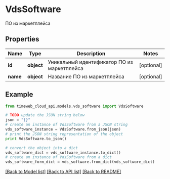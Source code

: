 # VdsSoftware

ПО из маркетплейса

## Properties
Name | Type | Description | Notes
------------ | ------------- | ------------- | -------------
**id** | **object** | Уникальный идентификатор ПО из маркетплейса | [optional] 
**name** | **object** | Название ПО из маркетплейса | [optional] 

## Example

```python
from timeweb_cloud_api.models.vds_software import VdsSoftware

# TODO update the JSON string below
json = "{}"
# create an instance of VdsSoftware from a JSON string
vds_software_instance = VdsSoftware.from_json(json)
# print the JSON string representation of the object
print VdsSoftware.to_json()

# convert the object into a dict
vds_software_dict = vds_software_instance.to_dict()
# create an instance of VdsSoftware from a dict
vds_software_form_dict = vds_software.from_dict(vds_software_dict)
```
[[Back to Model list]](../README.md#documentation-for-models) [[Back to API list]](../README.md#documentation-for-api-endpoints) [[Back to README]](../README.md)


